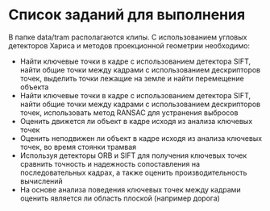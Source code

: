 # Список заданий для выполнения
В папке data/tram располагаются клипы. C использованием угловых детекторов Хариса и методов проекционной геометрии необходимо:
- Найти ключевые точки в кадре с использованием детектора SIFT, найти общие точки между кадрами с использованием дескрипторов точек, выделить точки лежащие на земле и найти перемещение объекта
- Найти ключевые точки в кадре с использованием детектора SIFT, найти общие точки между кадрами с использованием дескрипторов точек, использовать метод RANSAC для устранения выбросов
- Оценить движется ли объект в кадре исходя из анализа ключевых точек
- Оценить неподвижен ли объект в кадре исходя из анализа ключевых точек, во время стоянки трамвая
- Используя детекторы ORB и SIFT для получения ключевых точек сравнить точность и надежность сопоставления на последовательных кадрах, а также оценить производительность вычислений
- На основе анализа поведения ключевых точек между кадрами оценить является ли область плоской (например дорога)  
